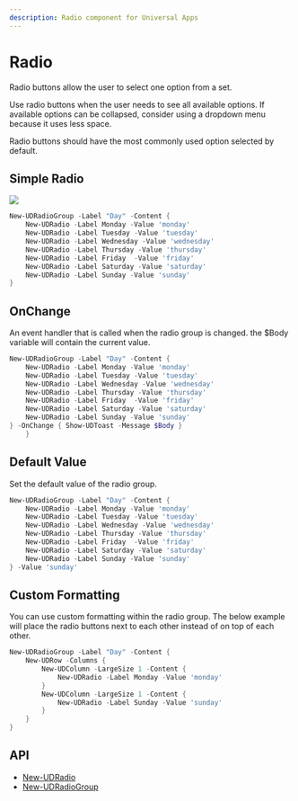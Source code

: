 ```yaml
---
description: Radio component for Universal Apps
---
```


# Radio

Radio buttons allow the user to select one option from a set.

Use radio buttons when the user needs to see all available options. If available options can be collapsed, consider using a dropdown menu because it uses less space.

Radio buttons should have the most commonly used option selected by default.

## Simple Radio

![](<../../../.gitbook/assets/image (286).png>)

```powershell
New-UDRadioGroup -Label "Day" -Content {
    New-UDRadio -Label Monday -Value 'monday'
    New-UDRadio -Label Tuesday -Value 'tuesday'
    New-UDRadio -Label Wednesday -Value 'wednesday'
    New-UDRadio -Label Thursday -Value 'thursday'
    New-UDRadio -Label Friday  -Value 'friday'
    New-UDRadio -Label Saturday -Value 'saturday'
    New-UDRadio -Label Sunday -Value 'sunday'
}
```

## OnChange

An event handler that is called when the radio group is changed. the $Body variable will contain the current value.

```powershell
New-UDRadioGroup -Label "Day" -Content {
    New-UDRadio -Label Monday -Value 'monday'
    New-UDRadio -Label Tuesday -Value 'tuesday'
    New-UDRadio -Label Wednesday -Value 'wednesday'
    New-UDRadio -Label Thursday -Value 'thursday'
    New-UDRadio -Label Friday  -Value 'friday'
    New-UDRadio -Label Saturday -Value 'saturday'
    New-UDRadio -Label Sunday -Value 'sunday'
} -OnChange { Show-UDToast -Message $Body }
    }
```

## Default Value

Set the default value of the radio group.

```powershell
New-UDRadioGroup -Label "Day" -Content {
    New-UDRadio -Label Monday -Value 'monday'
    New-UDRadio -Label Tuesday -Value 'tuesday'
    New-UDRadio -Label Wednesday -Value 'wednesday'
    New-UDRadio -Label Thursday -Value 'thursday'
    New-UDRadio -Label Friday  -Value 'friday'
    New-UDRadio -Label Saturday -Value 'saturday'
    New-UDRadio -Label Sunday -Value 'sunday'
} -Value 'sunday'
```

## Custom Formatting

You can use custom formatting within the radio group. The below example will place the radio buttons next to each other instead of on top of each other.

```powershell
New-UDRadioGroup -Label "Day" -Content {
    New-UDRow -Columns {
        New-UDColumn -LargeSize 1 -Content {
            New-UDRadio -Label Monday -Value 'monday'        
        }
        New-UDColumn -LargeSize 1 -Content {
            New-UDRadio -Label Sunday -Value 'sunday'
        }
    }
}
```

## API

* [New-UDRadio](https://github.com/ironmansoftware/universal-docs/blob/v5/cmdlets/New-UDRadio.txt)
* [New-UDRadioGroup](https://github.com/ironmansoftware/universal-docs/blob/v5/cmdlets/New-UDRadioGroup.txt)

